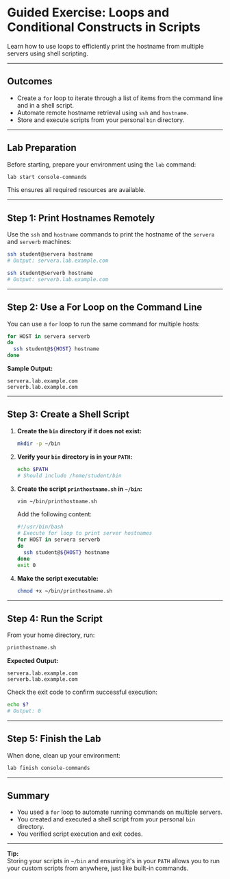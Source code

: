 <!-- filepath: c:\Users\Suraj\Documents\GitHub\Redhat_linux\lab01.md -->
# Guided Exercise: Loops and Conditional Constructs in Scripts

Learn how to use loops to efficiently print the hostname from multiple servers using shell scripting.

---

## Outcomes

- Create a `for` loop to iterate through a list of items from the command line and in a shell script.
- Automate remote hostname retrieval using `ssh` and `hostname`.
- Store and execute scripts from your personal `bin` directory.

---

## Lab Preparation

Before starting, prepare your environment using the `lab` command:

```bash
lab start console-commands
```

This ensures all required resources are available.

---

## Step 1: Print Hostnames Remotely

Use the `ssh` and `hostname` commands to print the hostname of the `servera` and `serverb` machines:

```bash
ssh student@servera hostname
# Output: servera.lab.example.com

ssh student@serverb hostname
# Output: serverb.lab.example.com
```

---

## Step 2: Use a For Loop on the Command Line

You can use a `for` loop to run the same command for multiple hosts:

```bash
for HOST in servera serverb
do
  ssh student@${HOST} hostname
done
```

**Sample Output:**
```
servera.lab.example.com
serverb.lab.example.com
```

---

## Step 3: Create a Shell Script

1. **Create the `bin` directory if it does not exist:**

    ```bash
    mkdir -p ~/bin
    ```

2. **Verify your `bin` directory is in your `PATH`:**

    ```bash
    echo $PATH
    # Should include /home/student/bin
    ```

3. **Create the script `printhostname.sh` in `~/bin`:**

    ```bash
    vim ~/bin/printhostname.sh
    ```

    Add the following content:

    ```bash
    #!/usr/bin/bash
    # Execute for loop to print server hostnames
    for HOST in servera serverb
    do
      ssh student@${HOST} hostname
    done
    exit 0
    ```

4. **Make the script executable:**

    ```bash
    chmod +x ~/bin/printhostname.sh
    ```

---

## Step 4: Run the Script

From your home directory, run:

```bash
printhostname.sh
```

**Expected Output:**
```
servera.lab.example.com
serverb.lab.example.com
```

Check the exit code to confirm successful execution:

```bash
echo $?
# Output: 0
```

---

## Step 5: Finish the Lab

When done, clean up your environment:

```bash
lab finish console-commands
```

---

## Summary

- You used a `for` loop to automate running commands on multiple servers.
- You created and executed a shell script from your personal `bin` directory.
- You verified script execution and exit codes.

---

**Tip:**  
Storing your scripts in `~/bin` and ensuring it's in your `PATH` allows you to run your custom scripts from anywhere, just like built-in commands.